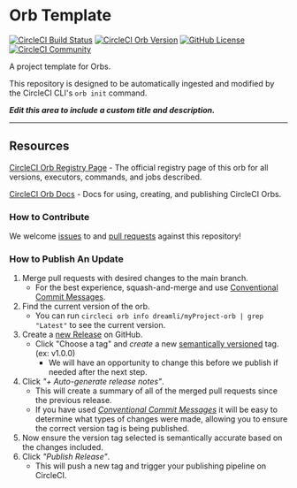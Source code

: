 # Orb Template


[![CircleCI Build Status](https://circleci.com/gh/dreamli0/myProject-orb.svg?style=shield "CircleCI Build Status")](https://circleci.com/gh/dreamli0/myProject-orb) [![CircleCI Orb Version](https://badges.circleci.com/orbs/dreamli/myProject-orb.svg)](https://circleci.com/developer/orbs/orb/dreamli/myProject-orb) [![GitHub License](https://img.shields.io/badge/license-MIT-lightgrey.svg)](https://raw.githubusercontent.com/dreamli0/myProject-orb/master/LICENSE) [![CircleCI Community](https://img.shields.io/badge/community-CircleCI%20Discuss-343434.svg)](https://discuss.circleci.com/c/ecosystem/orbs)



A project template for Orbs.

This repository is designed to be automatically ingested and modified by the CircleCI CLI's `orb init` command.

_**Edit this area to include a custom title and description.**_

---

## Resources

[CircleCI Orb Registry Page](https://circleci.com/developer/orbs/orb/dreamli/myProject-orb) - The official registry page of this orb for all versions, executors, commands, and jobs described.

[CircleCI Orb Docs](https://circleci.com/docs/orb-intro/#section=configuration) - Docs for using, creating, and publishing CircleCI Orbs.

### How to Contribute

We welcome [issues](https://github.com/dreamli0/myProject-orb/issues) to and [pull requests](https://github.com/dreamli0/myProject-orb/pulls) against this repository!

### How to Publish An Update
1. Merge pull requests with desired changes to the main branch.
    - For the best experience, squash-and-merge and use [Conventional Commit Messages](https://conventionalcommits.org/).
2. Find the current version of the orb.
    - You can run `circleci orb info dreamli/myProject-orb | grep "Latest"` to see the current version.
3. Create a [new Release](https://github.com/dreamli0/myProject-orb/releases/new) on GitHub.
    - Click "Choose a tag" and _create_ a new [semantically versioned](http://semver.org/) tag. (ex: v1.0.0)
      - We will have an opportunity to change this before we publish if needed after the next step.
4.  Click _"+ Auto-generate release notes"_.
    - This will create a summary of all of the merged pull requests since the previous release.
    - If you have used _[Conventional Commit Messages](https://conventionalcommits.org/)_ it will be easy to determine what types of changes were made, allowing you to ensure the correct version tag is being published.
5. Now ensure the version tag selected is semantically accurate based on the changes included.
6. Click _"Publish Release"_.
    - This will push a new tag and trigger your publishing pipeline on CircleCI.
